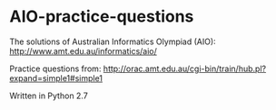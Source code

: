 # AIO-practice-questions

The solutions of Australian Informatics Olympiad (AIO):
http://www.amt.edu.au/informatics/aio/

Practice questions from:
http://orac.amt.edu.au/cgi-bin/train/hub.pl?expand=simple1#simple1

Written in Python 2.7
